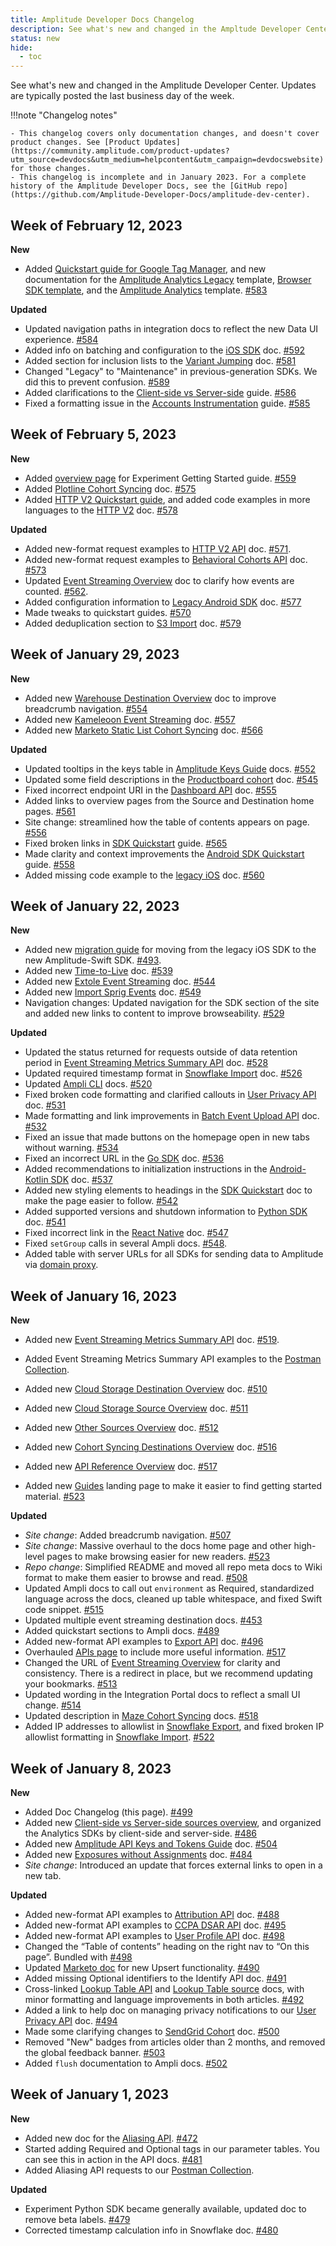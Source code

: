 ```yaml
---
title: Amplitude Developer Docs Changelog
description: See what's new and changed in the Ampltude Developer Center!
status: new
hide:
  - toc
---
```

<!-- Turn off linting rules that don't apply here -->
<!-- vale Amplitude.Headings = NO --> 
<!-- vale Amplitude.We = NO -->
<!-- vale Amplitude.Passive = NO -->
<!-- vale Amplitude.Adverbs = NO -->
<!-- markdownlint-disable MD036 -->
<!-- / End linting rules -->

See what's new and changed in the Amplitude Developer Center. Updates are typically posted the last business day of the week.

!!!note "Changelog notes"

    - This changelog covers only documentation changes, and doesn't cover product changes. See [Product Updates](https://community.amplitude.com/product-updates?utm_source=devdocs&utm_medium=helpcontent&utm_campaign=devdocswebsite) for those changes.
    - This changelog is incomplete and in January 2023. For a complete history of the Amplitude Developer Docs, see the [GitHub repo](https://github.com/Amplitude-Developer-Docs/amplitude-dev-center).

## Week of February 12, 2023

**New**

- Added [Quickstart guide for Google Tag Manager](../data/sources/google-tag-manager/), and new documentation for the [Amplitude Analytics Legacy](../data/sources/google-tag-manager-client-legacy/) template, [Browser SDK template](../data/sources/google-tag-manager-client/), and the [Amplitude Analytics](../data/sources/google-tag-manager-server/) template. [#583](https://github.com/Amplitude-Developer-Docs/amplitude-dev-center/pull/583)

**Updated**

- Updated navigation paths in integration docs to reflect the new Data UI experience. [#584](https://github.com/Amplitude-Developer-Docs/amplitude-dev-center/pull/584)
- Added info on batching and configuration to the [iOS SDK](../data/sources/sdks/ios-swift) doc. [#592](https://github.com/Amplitude-Developer-Docs/amplitude-dev-center/pull/592)
- Added section for inclusion lists to the [Variant Jumping](../experiment/guides/troubleshooting/variant-jumping) doc. [#581](https://github.com/Amplitude-Developer-Docs/amplitude-dev-center/pull/581)
- Changed "Legacy" to "Maintenance" in previous-generation SDKs. We did this to prevent confusion. [#589](https://github.com/Amplitude-Developer-Docs/amplitude-dev-center/pull/589)
- Added clarifications to the [Client-side vs Server-side](../data/sources/client-side-vs-server-side) guide. [#586](https://github.com/Amplitude-Developer-Docs/amplitude-dev-center/pull/586)
- Fixed a formatting issue in the [Accounts Instrumentation](../guides/accounts-instrumentation-guide/) guide. [#585](https://github.com/Amplitude-Developer-Docs/amplitude-dev-center/pull/585)

<!-- markdown-link-check-disable -->
<!-- turn off link checking for old entries cause otherwise it takes forever. The cron job runs daily and will catch busted links elsewhere-->

## Week of February 5, 2023

**New**

- Added [overview page](../experiment/guides/getting-started/) for Experiment Getting Started guide. [#559](https://github.com/Amplitude-Developer-Docs/amplitude-dev-center/pull/559)
- Added [Plotline Cohort Syncing](../data/destinations/plotline-cohort) doc. [#575](https://github.com/Amplitude-Developer-Docs/amplitude-dev-center/pull/575)
- Added [HTTP V2 Quickstart guide](../analytics/apis/http-v2-api-quickstart), and added code examples in more languages to the [HTTP V2](../analytics/apis/http-v2-api) doc. [#578](https://github.com/Amplitude-Developer-Docs/amplitude-dev-center/pull/578)

**Updated**

- Added new-format request examples to [HTTP V2 API](../analytics/apis/http-v2-api) doc. [#571](https://github.com/Amplitude-Developer-Docs/amplitude-dev-center/pull/571).
- Added new-format request examples to [Behavioral Cohorts API](../analytics/apis/behavioral-cohorts-api) doc. [#573](https://github.com/Amplitude-Developer-Docs/amplitude-dev-center/pull/573)
- Updated [Event Streaming Overview](../data/destination-event-streaming-overview) doc to clarify how events are counted. [#562](https://github.com/Amplitude-Developer-Docs/amplitude-dev-center/pull/562).
- Added configuration information to [Legacy Android SDK](../data/sdks/android/) doc. [#577](https://github.com/Amplitude-Developer-Docs/amplitude-dev-center/pull/577)
- Made tweaks to quickstart guides. [#570](https://github.com/Amplitude-Developer-Docs/amplitude-dev-center/pull/570)
- Added deduplication section to [S3 Import](../data/sources/amazon-s3) doc. [#579](https://github.com/Amplitude-Developer-Docs/amplitude-dev-center/pull/579)

## Week of January 29, 2023

**New**

- Added new [Warehouse Destination Overview](../data/destination-warehouse-overview) doc to improve breadcrumb navigation. [#554](https://github.com/Amplitude-Developer-Docs/amplitude-dev-center/pull/554)
- Added new [Kameleoon Event Streaming](../data/destinations/kameleoon-event-streaming) doc. [#557](https://github.com/Amplitude-Developer-Docs/amplitude-dev-center/pull/557)
- Added new [Marketo Static List Cohort Syncing](../data/destinations/marketo-static-list-cohort) doc. [#566](https://github.com/Amplitude-Developer-Docs/amplitude-dev-center/pull/566)

**Updated** 

- Updated tooltips in the keys table in [Amplitude Keys Guide](../guides/amplitude-keys-guide) docs. [#552](https://github.com/Amplitude-Developer-Docs/amplitude-dev-center/pull/552)
- Updated some field descriptions in the [Productboard cohort](../data/destinations/productboard-cohort) doc. [#545](https://github.com/Amplitude-Developer-Docs/amplitude-dev-center/pull/545)
- Fixed incorrect endpoint URI in the [Dashboard API](../analytics/apis/dashboard-rest-api) doc. [#555](https://github.com/Amplitude-Developer-Docs/amplitude-dev-center/pull/555)
- Added links to overview pages from the Source and Destination home pages. [#561](https://github.com/Amplitude-Developer-Docs/amplitude-dev-center/pull/561)
- Site change: streamlined how the table of contents appears on page. [#556](https://github.com/Amplitude-Developer-Docs/amplitude-dev-center/pull/556)
- Fixed broken links in [SDK Quickstart](../data/sdks/sdk-quickstart) guide. [#565](https://github.com/Amplitude-Developer-Docs/amplitude-dev-center/pull/565/files)
- Made clarity and context improvements the [Android SDK Quickstart](../data/sdks/sdk-quickstart#android) guide. [#558](https://github.com/Amplitude-Developer-Docs/amplitude-dev-center/pull/558)
- Added missing code example to the [legacy iOS](../data/sdks/ios) doc. [#560](https://github.com/Amplitude-Developer-Docs/amplitude-dev-center/pull/560)

## Week of January 22, 2023

**New**

- Added new [migration guide](../data/sdks/ios-swift/migration/) for moving from the legacy iOS SDK to the new Amplitude-Swift SDK. [#493](https://github.com/Amplitude-Developer-Docs/amplitude-dev-center/pull/493). 
- Added new [Time-to-Live](../data/ttl-configuration) doc. [#539](https://github.com/Amplitude-Developer-Docs/amplitude-dev-center/pull/539)
- Added new [Extole Event Streaming](../data/destinations/extole-event-streaming) doc. [#544](https://github.com/Amplitude-Developer-Docs/amplitude-dev-center/pull/544)
- Added new [Import Sprig Events](../data/sources/sprig) doc. [#549](https://github.com/Amplitude-Developer-Docs/amplitude-dev-center/pull/549)
- Navigation changes: Updated navigation for the SDK section of the site and added new links to content to improve browseability. [#529](https://github.com/Amplitude-Developer-Docs/amplitude-dev-center/pull/529)

**Updated**

- Updated the status returned for requests outside of data retention period in [Event Streaming Metrics Summary API](../analytics/apis/event-streaming-metrics-summary-api) doc. [#528](https://github.com/Amplitude-Developer-Docs/amplitude-dev-center/pull/528)
- Updated required timestamp format in [Snowflake Import](../data/sources/snowflake) doc. [#526](https://github.com/Amplitude-Developer-Docs/amplitude-dev-center/pull/526)
- Updated [Ampli CLI](../data/ampli/cli) docs. [#520](https://github.com/Amplitude-Developer-Docs/amplitude-dev-center/pull/520)
- Fixed broken code formatting and clarified callouts in [User Privacy API](../analytics/apis/user-privacy-api) doc. [#531](https://github.com/Amplitude-Developer-Docs/amplitude-dev-center/pull/531)
- Made formatting and link improvements in [Batch Event Upload API](../analytics/apis/batch-event-upload-api) doc. [#532](https://github.com/Amplitude-Developer-Docs/amplitude-dev-center/pull/532)
- Fixed an issue that made buttons on the homepage open in new tabs without warning. [#534](https://github.com/Amplitude-Developer-Docs/amplitude-dev-center/pull/534)
- Fixed an incorrect URL in the [Go SDK](../data/sources/sdks/go) doc. [#536](https://github.com/Amplitude-Developer-Docs/amplitude-dev-center/pull/536)
- Added recommendations to initialization instructions in the [Android-Kotlin SDK](../data/sdks/android-kotlin) doc. [#537](https://github.com/Amplitude-Developer-Docs/amplitude-dev-center/pull/537)
- Added new styling elements to headings in the [SDK Quickstart](../data/sdks/sdk-quickstart) doc to make the page easier to follow. [#542](https://github.com/Amplitude-Developer-Docs/amplitude-dev-center/pull/542)
- Added supported versions and shutdown information to [Python SDK](../data/sdks/python) doc. [#541](https://github.com/Amplitude-Developer-Docs/amplitude-dev-center/pull/541)
- Fixed incorrect link in the [React Native](../data/sdks/typescript-react-native) doc. [#547](https://github.com/Amplitude-Developer-Docs/amplitude-dev-center/pull/547/)
- Fixed `setGroup` calls in several Ampli docs. [#548](https://github.com/Amplitude-Developer-Docs/amplitude-dev-center/pull/548).
- Added table with server URLs for all SDKs for sending data to Amplitude via [domain proxy](../analytics/domain-proxy).   

## Week of January 16, 2023

**New** 

- Added new [Event Streaming Metrics Summary API](../analytics/apis/event-streaming-metrics-summary-api) doc. [#519](https://github.com/Amplitude-Developer-Docs/amplitude-dev-center/pull/519).
- Added Event Streaming Metrics Summary API examples to the [Postman Collection](https://www.postman.com/amplitude-dev-docs/workspace/amplitude-developers/overview). 

- Added new [Cloud Storage Destination Overview](../data/destination-cloud-storage-overview) doc. [#510](https://github.com/Amplitude-Developer-Docs/amplitude-dev-center/pull/510)
- Added new [Cloud Storage Source Overview](../data/source-cloud-storage-overview) doc. [#511](https://github.com/Amplitude-Developer-Docs/amplitude-dev-center/pull/511)
- Added new [Other Sources Overview](../data/source-other-overview) doc. [#512](https://github.com/Amplitude-Developer-Docs/amplitude-dev-center/pull/512)
- Added new [Cohort Syncing Destinations Overview](../data/destination-cohort-overview) doc. [#516](https://github.com/Amplitude-Developer-Docs/amplitude-dev-center/pull/516)
- Added new [API Reference Overview](../analytics/api-reference-overview) doc. [#517](https://github.com/Amplitude-Developer-Docs/amplitude-dev-center/pull/517)
- Added new [Guides](../guides) landing page to make it easier to find getting started material. [#523](https://github.com/Amplitude-Developer-Docs/amplitude-dev-center/pull/523)

**Updated**

- *Site change*: Added breadcrumb navigation. [#507](https://github.com/Amplitude-Developer-Docs/amplitude-dev-center/pull/507)
- *Site change*: Massive overhaul to the docs home page and other high-level pages to make browsing easier for new readers. [#523](https://github.com/Amplitude-Developer-Docs/amplitude-dev-center/pull/523)
- *Repo change*: Simplified README and moved all repo meta docs to Wiki format to make them easier to browse and read. [#508](https://github.com/Amplitude-Developer-Docs/amplitude-dev-center/pull/508)
- Updated Ampli docs to call out `environment` as Required, standardized language across the docs, cleaned up table whitespace, and fixed Swift code snippet. [#515](https://github.com/Amplitude-Developer-Docs/amplitude-dev-center/pull/515/files)
- Updated multiple event streaming destination docs. [#453](https://github.com/Amplitude-Developer-Docs/amplitude-dev-center/pull/453)
- Added quickstart sections to Ampli docs. [#489](https://github.com/Amplitude-Developer-Docs/amplitude-dev-center/pull/489) 
- Added new-format API examples to [Export API](../analytics/apis/export-api) doc. [#496](https://github.com/Amplitude-Developer-Docs/amplitude-dev-center/pull/496)
- Overhauled [APIs page](../analytics/apis) to include more useful information. [#517](https://github.com/Amplitude-Developer-Docs/amplitude-dev-center/pull/517)
- Changed the URL of [Event Streaming Overview](../data/destination-event-streaming-overview) for clarity and consistency. There is a redirect in place, but we recommend updating your bookmarks. [#513](https://github.com/Amplitude-Developer-Docs/amplitude-dev-center/pull/513)
- Updated wording in the Integration Portal docs to reflect a small UI change. [#514](https://github.com/Amplitude-Developer-Docs/amplitude-dev-center/pull/514)
- Updated description in [Maze Cohort Syncing](../data/destinations/maze-cohort) docs. [#518](https://github.com/Amplitude-Developer-Docs/amplitude-dev-center/pull/518)
- Added IP addresses to allowlist in [Snowflake Export](../data/destinations/snowflake), and fixed broken IP allowlist formatting in [Snowflake Import](../data/sources/snowflake). [#522](https://github.com/Amplitude-Developer-Docs/amplitude-dev-center/pull/522)

## Week of January 8, 2023

**New** 

- Added Doc Changelog (this page). [#499](https://github.com/Amplitude-Developer-Docs/amplitude-dev-center/pull/499)
- Added new [Client-side vs Server-side sources overview](../data/sources/client-side-vs-server-side/), and organized the Analytics SDKs by client-side and server-side. [#486](https://github.com/Amplitude-Developer-Docs/amplitude-dev-center/pull/486)
- Added new [Amplitude API Keys and Tokens Guide](../guides/amplitude-keys-guide) doc. [#504](https://github.com/Amplitude-Developer-Docs/amplitude-dev-center/pull/504)
- Added new [Exposures without Assignments](../experiment/guides/troubleshooting/exposures-without-assignments/) doc. [#484](https://github.com/Amplitude-Developer-Docs/amplitude-dev-center/pull/484)
- *Site change*: Introduced an update that forces external links to open in a new tab.

**Updated** 

- Added new-format API examples to [Attribution API](../analytics/apis/attribution-api) doc. [#488](https://github.com/Amplitude-Developer-Docs/amplitude-dev-center/pull/488)
- Added new-format API examples to [CCPA DSAR API](../analytics/apis/ccpa-dsar-api) doc. [#495](https://github.com/Amplitude-Developer-Docs/amplitude-dev-center/pull/495)
- Added new-format API examples to [User Profile API](../analytics/apis/user-profile-api) doc. [#498](https://github.com/Amplitude-Developer-Docs/amplitude-dev-center/pull/498)
- Changed the “Table of contents” heading on the right nav to “On this page”. Bundled with [#498](https://github.com/Amplitude-Developer-Docs/amplitude-dev-center/pull/498)
- Updated [Marketo doc](../data/destinations/marketo-cohort) for new Upsert functionality. [#490](https://github.com/Amplitude-Developer-Docs/amplitude-dev-center/pull/490)
- Added missing Optional identifiers to the Identify API doc. [#491](https://github.com/Amplitude-Developer-Docs/amplitude-dev-center/pull/491)
- Cross-linked [Lookup Table API](../analytics/apis/lookup-tables-api) and [Lookup Table source](../data/sources/lookup-table) docs, with minor formatting and language improvements in both articles. [#492](https://github.com/Amplitude-Developer-Docs/amplitude-dev-center/pull/492)
- Added a link to help doc on managing privacy notifications to our [User Privacy API](../analytics/apis/user-privacy-api) doc. [#494](https://github.com/Amplitude-Developer-Docs/amplitude-dev-center/pull/494)
- Made some clarifying changes to [SendGrid Cohort](../data/destinations/sendgrid-cohort) doc. [#500](https://github.com/Amplitude-Developer-Docs/amplitude-dev-center/pull/500)
- Removed "New" badges from articles older than 2 months, and removed the global feedback banner. [#503](https://github.com/Amplitude-Developer-Docs/amplitude-dev-center/pull/503)
- Added `flush` documentation to Ampli docs. [#502](https://github.com/Amplitude-Developer-Docs/amplitude-dev-center/pull/502)

## Week of January 1, 2023

**New**

- Added new doc for the [Aliasing API](../analytics/apis/aliasing-api). [#472](https://github.com/Amplitude-Developer-Docs/amplitude-dev-center/pull/472)
- Started adding <span class="required">Required</span> and <span class="optional">Optional</span> tags in our parameter tables. You can see this in action in the API docs. [#481](https://github.com/Amplitude-Developer-Docs/amplitude-dev-center/pull/481)
- Added Aliasing API requests to our [Postman Collection](https://www.postman.com/amplitude-dev-docs/workspace/amplitude-developers/overview). 

**Updated**

- Experiment Python SDK became generally available, updated doc to remove beta labels. [#479](https://github.com/Amplitude-Developer-Docs/amplitude-dev-center/pull/479)
- Corrected timestamp calculation info in Snowflake doc. [#480](https://github.com/Amplitude-Developer-Docs/amplitude-dev-center/pull/480)